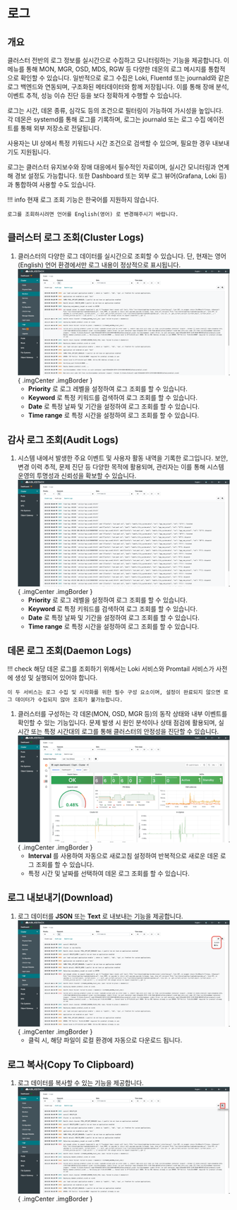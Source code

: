 # 로그
## 개요
클러스터 전반의 로그 정보를 실시간으로 수집하고 모니터링하는 기능을 제공합니다.
이 메뉴를 통해 MON, MGR, OSD, MDS, RGW 등 다양한 데몬의 로그 메시지를 통합적으로 확인할 수 있습니다.
일반적으로 로그 수집은 Loki, Fluentd 또는 journald와 같은 로그 백엔드와 연동되며, 구조화된 메타데이터와 함께 저장됩니다.
이를 통해 장애 분석, 이벤트 추적, 성능 이슈 진단 등을 보다 정확하게 수행할 수 있습니다.

로그는 시간, 데몬 종류, 심각도 등의 조건으로 필터링이 가능하여 가시성을 높입니다.
각 데몬은 systemd를 통해 로그를 기록하며, 로그는 journald 또는 로그 수집 에이전트를 통해 외부 저장소로 전달됩니다.

사용자는 UI 상에서 특정 키워드나 시간 조건으로 검색할 수 있으며, 필요한 경우 내보내기도 지원됩니다.

로그는 클러스터 유지보수와 장애 대응에서 필수적인 자료이며, 실시간 모니터링과 연계해 경보 설정도 가능합니다.
또한 Dashboard 또는 외부 로그 뷰어(Grafana, Loki 등)과 통합하여 사용할 수도 있습니다.

!!! info
    현재 로그 조회 기능은 한국어를 지원하지 않습니다.

    로그를 조회하시려면 언어를 English(영어) 로 변경해주시기 바랍니다.

## 클러스터 로그 조회(Cluster Logs)
1. 클러스터의 다양한 로그 데이터를 실시간으로 조회할 수 있습니다. 단, 현재는 영어(English) 언어 환경에서만 로그 내용이 정상적으로 표시됩니다.
    ![클러스터 로그 조회](../../assets/images/admin-guide/glue/cluster/log/glue-log-cluster-check.png){ .imgCenter .imgBorder }
    - **Priority** 로 로그 레벨을 설정하여 로그 조회를 할 수 있습니다.
    - **Keyword** 로 특정 키워드를 검색하여 로그 조회를 할 수 있습니다.
    - **Date** 로 특정 날짜 및 기간을 설정하여 로그 조회를 할 수 있습니다.
    - **Time range** 로 특정 시간을 설정하여 로그 조회를 할 수 있습니다.

## 감사 로그 조회(Audit Logs)
1. 시스템 내에서 발생한 주요 이벤트 및 사용자 활동 내역을 기록한 로그입니다. 보안, 변경 이력 추적, 문제 진단 등 다양한 목적에 활용되며, 관리자는 이를 통해 시스템 운영의 투명성과 신뢰성을 확보할 수 있습니다.
    ![감사 로그 조회](../../assets/images/admin-guide/glue/cluster/log/glue-log-audit-check.png){ .imgCenter .imgBorder }
    - **Priority** 로 로그 레벨을 설정하여 로그 조회를 할 수 있습니다.
    - **Keyword** 로 특정 키워드를 검색하여 로그 조회를 할 수 있습니다.
    - **Date** 로 특정 날짜 및 기간을 설정하여 로그 조회를 할 수 있습니다.
    - **Time range** 로 특정 시간을 설정하여 로그 조회를 할 수 있습니다.

## 데몬 로그 조회(Daemon Logs)
!!! check
    해당 데몬 로그를 조회하기 위해서는 Loki 서비스와 Promtail 서비스가 사전에 생성 및 실행되어 있어야 합니다.

    이 두 서비스는 로그 수집 및 시각화를 위한 필수 구성 요소이며, 설정이 완료되지 않으면 로그 데이터가 수집되지 않아 조회가 불가능합니다.

1. 클러스터를 구성하는 각 데몬(MON, OSD, MGR 등)의 동작 상태와 내부 이벤트를 확인할 수 있는 기능입니다. 문제 발생 시 원인 분석이나 상태 점검에 활용되며, 실시간 또는 특정 시간대의 로그를 통해 클러스터의 안정성을 진단할 수 있습니다.
    ![데몬 로그 조회](../../assets/images/admin-guide/glue/cluster/log/glue-log-daemon-check.png){ .imgCenter .imgBorder }
    - **Interval** 를 사용하여 자동으로 새로고침 설정하여 반복적으로 새로운 데몬 로그 조회를 할 수 있습니다.
    - 특정 시간 및 날짜를 선택하여 데몬 로그 조회를 할 수 있습니다.

## 로그 내보내기(Download)
1. 로그 데이터를 **JSON** 또는 **Text** 로 내보내는 기능을 제공합니다.
    ![로그 내보내기](../../assets/images/admin-guide/glue/cluster/log/glue-log-cluster-export.png){ .imgCenter .imgBorder }
    - 클릭 시, 해당 파일이 로컬 환경에 자동으로 다운로드 됩니다.

## 로그 복사(Copy To Clipboard)
1. 로그 데이터를 복사할 수 있는 기능을 제공합니다.
    ![로그 복사](../../assets/images/admin-guide/glue/cluster/log/glue-log-cluster-copy.png){ .imgCenter .imgBorder }
